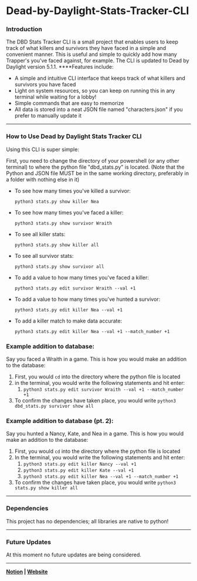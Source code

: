 # Dead-by-Daylight-Stats-Tracker-CLI
### Introduction

The DBD Stats Tracker CLI is a small project that enables users to keep track of what killers and survivors they have faced in a simple and convenient manner. This is useful and simple to quickly add how many Trapper's you've faced against, for example. The CLI is updated to Dead by Daylight version 5.1.1. ****Features include:

- A simple and intuitive CLI interface that keeps track of what killers and survivors you have faced
- Light on system resources, so you can keep on running this in any terminal while waiting for a lobby!
- Simple commands that are easy to memorize
- All data is stored into a neat JSON file named "characters.json" if you prefer to manually update it

---

### How to Use Dead by Daylight Stats Tracker CLI

Using this CLI is super simple:

First, you need to change the directory of your powershell (or any other terminal) to where the python file "dbd_stats.py" is located. (Note that the Python and JSON file MUST be in the same working directory, preferably in a folder with nothing else in it)

- To see how many times you've killed a survivor:

    `python3 stats.py show killer Nea`

- To see how many times you've faced a killer:

    `python3 stats.py show survivor Wraith`

- To see all killer stats:

    `python3 stats.py show killer all`

- To see all survivor stats:

    `python3 stats.py show survivor all`

- To add a value to how many times you've faced a killer:

    `python3 stats.py edit survivor Wraith --val +1`

- To add a value to how many times you've hunted a survivor:

    `python3 stats.py edit killer Nea --val +1`

- To add a killer match to make data accurate:

    `python3 stats.py edit killer Nea --val +1 --match_number +1`

### Example addition to database:

Say you faced a Wraith in a game. This is how you would make an addition to the database:

1. First, you would `cd` into the directory where the python file is located
2. in the terminal, you would write the following statements and hit enter:
    1. `python3 stats.py edit survivor Wraith --val +1 --match_number +1`
3. To confirm the changes have taken place, you would write `python3 dbd_stats.py survivor show all`

### Example addition to database (pt. 2):

Say you hunted a Nancy, Kate, and Nea in a game. This is how you would make an addition to the database:

1. First, you would `cd` into the directory where the python file is located
2. In the terminal, you would write the following statements and hit enter:
    1. `python3 stats.py edit killer Nancy --val +1`
    2. `python3 stats.py edit killer Kate --val +1`
    3. `python3 stats.py edit killer Nea --val +1 --match_number +1`
3. To confirm the changes have taken place, you would write `python3 stats.py show killer all`

---

### Dependencies

This project has no dependencies; all libraries are native to python!

---

### Future Updates

At this moment no future updates are being considered.

---
**[Notion](https://knowing-letter-85f.notion.site/Dead-by-Daylight-Stats-Tracker-CLI-6d4a38bb2825466397b8cfdac06b0ad0) | [Website](https://ali-ehtesham.carrd.co/)**
